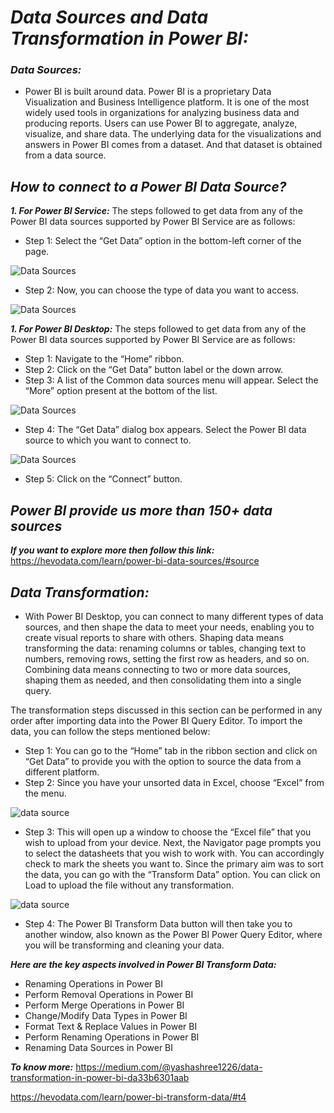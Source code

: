 # **_Data Sources and Data Transformation in Power BI:_**
### **_Data Sources:_** 
- Power BI is built around data. Power BI is a proprietary Data Visualization and Business Intelligence platform. It is one of the most widely used tools in organizations for analyzing business data and producing reports. Users can use Power BI to aggregate, analyze, visualize, and share data. The underlying data for the visualizations and answers in Power BI comes from a dataset. And that dataset is obtained from a data source.

## **_How to connect to a Power BI Data Source?_**
**_1. For Power BI Service:_** 
The steps followed to get data from any of the Power BI data sources supported by Power BI Service are as follows:
- Step 1: Select the “Get Data” option in the bottom-left corner of the page.

![Data Sources](https://docs.microsoft.com/en-us/power-bi/connect-data/media/service-get-data/pbi-getdata-navigation-link.png)

- Step 2: Now, you can choose the type of data you want to access.

![Data Sources](https://docs.microsoft.com/en-us/power-bi/connect-data/media/service-get-data/pbi-getdata-startscreen.png)

**_1. For Power BI Desktop:_** 
The steps followed to get data from any of the Power BI data sources supported by Power BI Service are as follows:
- Step 1: Navigate to the “Home” ribbon.
- Step 2: Click on the “Get Data” button label or the down arrow.
- Step 3: A list of the Common data sources menu will appear. Select the “More” option present at the bottom of the list.

![Data Sources](https://docs.microsoft.com/en-us/power-bi/connect-data/media/desktop-data-sources/data-sources-01.png)

- Step 4: The “Get Data” dialog box appears. Select the Power BI data source to which you want to connect to.

![Data Sources](https://docs.microsoft.com/en-us/power-bi/connect-data/media/desktop-data-sources/data-sources-02.png)

- Step 5: Click on the “Connect” button.

## **_Power BI provide us more than 150+ data sources_**
**_If you want to explore more then follow this link:_** https://hevodata.com/learn/power-bi-data-sources/#source

## **_Data Transformation:_**
- With Power BI Desktop, you can connect to many different types of data sources, and then shape the data to meet your needs, enabling you to create visual reports to share with others. Shaping data means transforming the data: renaming columns or tables, changing text to numbers, removing rows, setting the first row as headers, and so on. Combining data means connecting to two or more data sources, shaping them as needed, and then consolidating them into a single query.

The transformation steps discussed in this section can be performed in any order after importing data into the Power BI Query Editor. To import the data, you can follow the steps mentioned below:

- Step 1: You can go to the “Home” tab in the ribbon section and click on “Get Data” to provide you with the option to source the data from a different platform.
- Step 2: Since you have your unsorted data in Excel, choose “Excel” from the menu.

![data source](https://lh3.googleusercontent.com/PoVo0cCzGOyP6T9PegmLIQ_A8IOk8AxWO_55QtiDnU3dx1PfINOTD1Pq0cKc896-9RlETECeD17zwHzZ-cA1pvW-YbIIcu9UYlG2giqn7_PQOJmeVAM1m4DFwnypaXzK5E3MbG4V)

- Step 3: This will open up a window to choose the “Excel file” that you wish to upload from your device. Next, the Navigator page prompts you to select the datasheets that you wish to work with. You can accordingly check to mark the sheets you want to. Since the primary aim was to sort the data, you can go with the “Transform Data” option. You can click on Load to upload the file without any transformation.

![data source](https://lh3.googleusercontent.com/liE7sqyS-DSItAiVuLzY28L6cf6OWamPWhaOb8_ZhVUht0Tcjql93dAbYDrFT5YbXF11JufbaXlrr4UzcFV8YBuEjVjh1K-szl-jh5Cn5EfkIlmku8bLWjzrHCa1OOuHXul2rYEh)

- Step 4: The Power BI Transform Data button will then take you to another window, also known as the Power BI Power Query Editor, where you will be transforming and cleaning your data.

**_Here are the key aspects involved in Power BI Transform Data:_**

- Renaming Operations in Power BI
- Perform Removal Operations in Power BI
- Perform Merge Operations in Power BI
- Change/Modify Data Types in Power BI
- Format Text & Replace Values in Power BI
- Perform Renaming Operations in Power BI
- Renaming Data Sources in Power BI

**_To know more:_**
https://medium.com/@yashashree1226/data-transformation-in-power-bi-da33b6301aab

https://hevodata.com/learn/power-bi-transform-data/#t4


